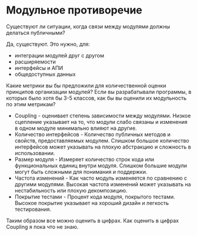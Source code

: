 # Модульное противоречие

Существуют ли ситуации, когда связи между модулями должны делаться публичными?

Да, существуют. Это нужно, для:

- интеграции модулей друг с другом
- расширяемости
- интерфейсы и АПИ
- общедоступных данных

Какие метрики вы бы предложили для количественной оценки принципов организации модулей?
Если вы разрабатывали программы, в которых было хотя бы 3-5 классов, как бы вы оценили их модульность по этим метрикам?

- Coupling - оценивает степень зависимости между модулями. Низкое сцепление указывает на то, что модули слабо связаны и изменения в одном модуле минимально влияют на другие.
- Количество интерфейсов - Количество публичных методов и свойств, предоставляемых модулем. Слишком большое количество интерфейсов может указывать на плохую абстракцию и сложность в использовании.
- Размер модуля - Измеряет количество строк кода или функциональных единиц внутри модуля. Слишком большие модули могут быть сложными для понимания и поддержки.
- Частота изменений - Как часто модуль изменяется по сравнению с другими модулями. Высокая частота изменений может указывать на нестабильность или плохую декомпозицию.
- Покрытие тестами - Процент кода модуля, покрытого тестами. Высокое покрытие указывает на хороший дизайн и легкость тестирования.

Таким образом все можно оценить в цифрах. Как оценить в цифрах Coupling я пока что не знаю.
